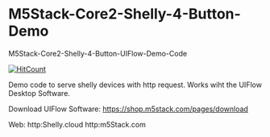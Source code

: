 # M5Stack-Core2-Shelly-4-Button-Demo
M5Stack-Core2-Shelly-4-Button-UIFlow-Demo-Code

 [![HitCount](https://hits.dwyl.com/abereinfach/abereinfach.svg?style=flat-square)](http://hits.dwyl.com/abereinfach/abereinfach)

<!--
 [![HitCount](https://hits.dwyl.com/abereinfach/abereinfach.svg?style=flat-square&show=unique)](http://hits.dwyl.com/abereinfach/abereinfach)
 https://hits.dwyl.com/

Data:
https://github.com/dwyl/repo-badges

  -->
  
Demo code to serve shelly devices with http request.
Works wiht the UIFlow Desktop Software.

Download UIFlow Software:
https://shop.m5stack.com/pages/download

Web:
http:Shelly.cloud
http:m5Stack.com

